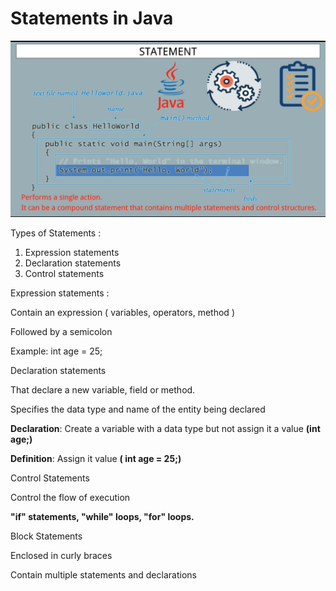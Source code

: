 # Statements in Java

![Diagram Statements](images/statementJav.png)

Types of Statements :

1. Expression statements
2. Declaration statements
3. Control statements

Expression statements :

Contain an expression ( variables, operators, method )

Followed by a semicolon

Example: int age = 25;

Declaration statements

That declare a new variable, field or method.

Specifies the data type and name of the entity being declared

**Declaration**: Create a variable with a data type but not assign it a value **(int age;)**

**Definition**: Assign it value **( int age = 25;)**

Control Statements

Control the flow of execution

**"if" statements, "while" loops, "for" loops.**

Block Statements 

Enclosed in curly braces

Contain multiple statements and declarations